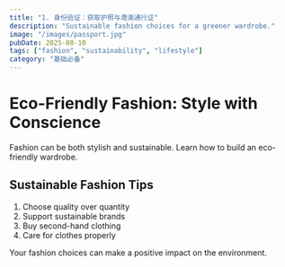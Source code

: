 ```yaml
---
title: "1. 身份验证：获取护照与港澳通行证"
description: "Sustainable fashion choices for a greener wardrobe."
image: "/images/passport.jpg"
pubDate: 2025-08-10
tags: ["fashion", "sustainability", "lifestyle"]
category: "基础必备"
---
```


# Eco-Friendly Fashion: Style with Conscience

Fashion can be both stylish and sustainable. Learn how to build an eco-friendly wardrobe.

## Sustainable Fashion Tips

1. Choose quality over quantity
2. Support sustainable brands
3. Buy second-hand clothing
4. Care for clothes properly

Your fashion choices can make a positive impact on the environment.
